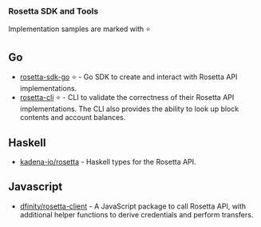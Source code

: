 ### Rosetta SDK and Tools
Implementation samples are marked with :star:

## Go

- [rosetta-sdk-go](https://github.com/coinbase/rosetta-sdk-go/) :star: - Go SDK to create and interact with Rosetta API implementations.
- [rosetta-cli](https://github.com/coinbase/rosetta-cli) :star: - CLI to validate the correctness of their Rosetta API implementations.  The CLI also provides the ability to look up block contents and account balances.

## Haskell

- [kadena-io/rosetta](https://github.com/kadena-io/rosetta) - Haskell types for the Rosetta API.

## Javascript

- [dfinity/rosetta-client](https://github.com/dfinity/rosetta-client) - A JavaScript package to call Rosetta API, with additional helper functions to derive credentials and perform transfers.